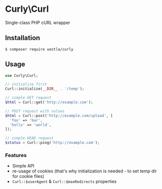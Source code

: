 # Curly\Curl

Single-class PHP cURL wrapper

## Installation

```
$ composer require uestla/curly
```


## Usage

```php
use Curly\Curl;

// initialize first
Curl::initialize(__DIR__ . '/temp');

// simple GET request
$html = Curl::get('http://example.com');

// POST request with values
$html = Curl::post('http://example.com/upload', [
  'foo' => 'bar',
  'hello' => 'world',
]);

// simple HEAD request
$status = Curl::ping('http://example.com');
```


### Features

- Simple API
- re-usage of cookies (that's why initialization is needed - to set temp dir for cookie files)
- `Curl::$userAgent` & `Curl::$maxRedirects` properties
